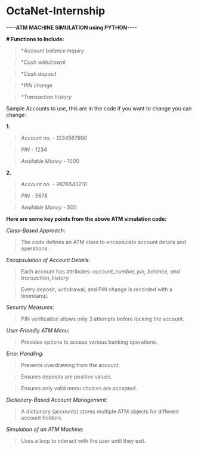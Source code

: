 # OctaNet-Internship

****----ATM MACHINE SIMULATION using PYTHON----****

**# Functions to Include:**

   >**Account balance inquiry* 
   
   >**Cash withdrawal*
   
   >**Cash deposit*    
   
   >**PIN change*
   
   >**Transaction history*

Sample Accounts to use, this are in the code if you want to change you can change:

**1.**   

 >*Account no. - 1234567890*
 
  >*PIN -* 1234 
 
  >*Available Money -* 1000      


**2.**       
  
  >*Account no. - 9876543210*
   
  >*PIN -* 5678 
  
  >*Available Money -* 500


**Here are some key points from the above ATM simulation code:**


*Class-Based Approach:*

> The code defines an ATM class to encapsulate account details and operations.

*Encapsulation of Account Details:*

> Each account has attributes: *account_number, pin, balance, and transaction_history.*

> Every deposit, withdrawal, and PIN change is recorded with a timestamp.


*Security Measures:*

> PIN verification allows only 3 attempts before locking the account.


*User-Friendly ATM Menu:*

> Provides options to access various banking operations.

*Error Handling:*

> Prevents overdrawing from the account.

> Ensures deposits are positive values.

> Ensures only valid menu choices are accepted.

*Dictionary-Based Account Management:*

> A dictionary (accounts) stores multiple ATM objects for different account holders.


*Simulation of an ATM Machine:*

> Uses a loop to interact with the user until they exit.



         

